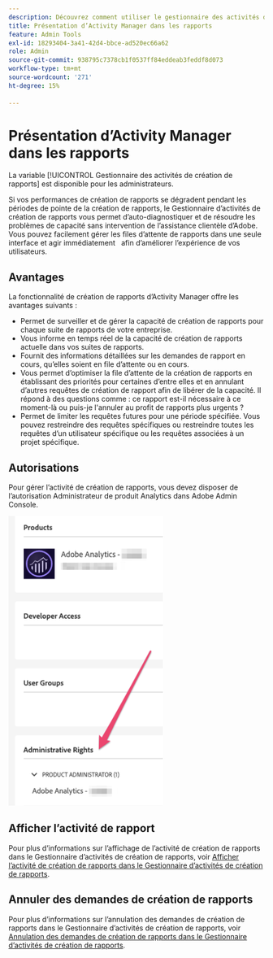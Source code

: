 ```yaml
---
description: Découvrez comment utiliser le gestionnaire des activités de rapport pour diagnostiquer et corriger les problèmes de capacité pendant les heures de pointe de la création de rapports.
title: Présentation d’Activity Manager dans les rapports
feature: Admin Tools
exl-id: 18293404-3a41-42d4-bbce-ad520ec66a62
role: Admin
source-git-commit: 938795c7378cb1f0537ff84eddeab3feddf8d073
workflow-type: tm+mt
source-wordcount: '271'
ht-degree: 15%

---
```


# Présentation d’Activity Manager dans les rapports

La variable [!UICONTROL Gestionnaire des activités de création de rapports] est disponible pour les administrateurs.

Si vos performances de création de rapports se dégradent pendant les périodes de pointe de la création de rapports, le Gestionnaire d’activités de création de rapports vous permet d’auto-diagnostiquer et de résoudre les problèmes de capacité sans intervention de l’assistance clientèle d’Adobe. Vous pouvez facilement gérer les files d’attente de rapports dans une seule interface et agir immédiatement &#x200B; &#x200B; afin d’améliorer l’expérience de vos utilisateurs.

## Avantages

La fonctionnalité de création de rapports d’Activity Manager offre les avantages suivants :

* Permet de surveiller et de gérer la capacité de création de rapports pour chaque suite de rapports de votre entreprise.
* Vous informe en temps réel de la capacité de création de rapports actuelle dans vos suites de rapports.
* Fournit des informations détaillées sur les demandes de rapport en cours, qu’elles soient en file d’attente ou en cours.
* Vous permet d’optimiser la file d’attente de la création de rapports en établissant des priorités pour certaines d’entre elles et en annulant d’autres requêtes de création de rapport afin de libérer de la capacité. Il répond à des questions comme : ce rapport est-il nécessaire à ce moment-là ou puis-je l&#39;annuler au profit de rapports plus urgents ?
* Permet de limiter les requêtes futures pour une période spécifiée. Vous pouvez restreindre des requêtes spécifiques ou restreindre toutes les requêtes d’un utilisateur spécifique ou les requêtes associées à un projet spécifique.

## Autorisations

Pour gérer l’activité de création de rapports, vous devez disposer de l’autorisation Administrateur de produit Analytics dans Adobe Admin Console.

![autorisation](/help/admin/admin/assets/rep-mgr-permission.png)

## Afficher l’activité de rapport

Pour plus d’informations sur l’affichage de l’activité de création de rapports dans le Gestionnaire d’activités de création de rapports, voir [Afficher l’activité de création de rapports dans le Gestionnaire d’activités de création de rapports](/help/admin/admin/reporting-activity-manager/reporting-activity.md).

## Annuler des demandes de création de rapports

Pour plus d’informations sur l’annulation des demandes de création de rapports dans le Gestionnaire d’activités de création de rapports, voir [Annulation des demandes de création de rapports dans le Gestionnaire d’activités de création de rapports](/help/admin/admin/reporting-activity-manager/reporting-activity-cancel-requests.md).
